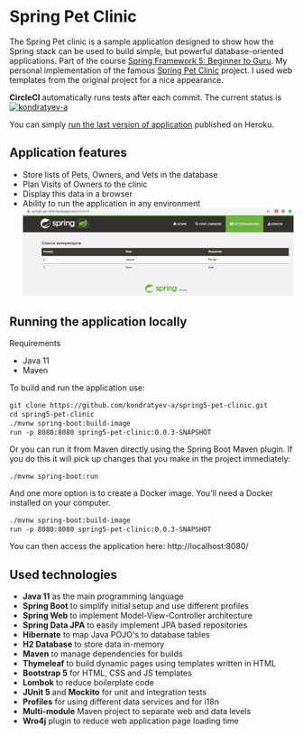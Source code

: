 # Spring Pet Clinic
The Spring Pet clinic is a sample application designed to show how the Spring stack can be used to build simple, but powerful database-oriented applications.
Part of the course [Spring Framework 5: Beginner to Guru](https://www.udemy.com/course/spring-framework-5-beginner-to-guru/).
My personal implementation of the famous [Spring Pet Clinic](https://github.com/spring-projects/spring-petclinic) project.
I used web templates from the original project for a nice appearance.

**CircleCI** automatically runs tests after each commit. The current status is [![kondratyev-a](https://circleci.com/gh/kondratyev-a/pet-clinic.svg?style=svg)](https://circleci.com/gh/kondratyev-a/pet-clinic)

You can simply [run the last version of application](https://spring5-pet-clinic.herokuapp.com/) published on Heroku.

## Application features
- Store lists of Pets, Owners, and Vets in the database
- Plan Visits of Owners to the clinic
- Display this data in a browser
- Ability to run the application in any environment
![Application screenshot](images/petclinic.png)

## Running the application locally
Requirements
- Java 11
- Maven

To build and run the application use:
```console
git clone https://github.com/kondratyev-a/spring5-pet-clinic.git  
cd spring5-pet-clinic
./mvnw spring-boot:build-image
run -p 8080:8080 spring5-pet-clinic:0.0.3-SNAPSHOT
```

Or you can run it from Maven directly using the Spring Boot Maven plugin. If you do this it will pick up changes that you make in the project immediately:
```console
./mvnw spring-boot:run
```

And one more option is to create a Docker image. You'll need a Docker installed on your computer.
```console
./mvnw spring-boot:build-image
run -p 8080:8080 spring5-pet-clinic:0.0.3-SNAPSHOT
```

You can then access the application here: http://localhost:8080/

## Used technologies
- **Java 11** as the main programming language
- **Spring Boot** to simplify initial setup and use different profiles
- **Spring Web** to implement Model-View-Controller architecture
- **Spring Data JPA** to easily implement JPA based repositories
- **Hibernate** to map Java POJO's to database tables
- **H2 Database** to store data in-memory
- **Maven** to manage dependencies for builds
- **Thymeleaf** to build dynamic pages using templates written in HTML
- **Bootstrap 5** for HTML, CSS and JS templates
- **Lombok** to reduce boilerplate code
- **JUnit 5** and **Mockito** for unit and integration tests
- **Profiles** for using different data services and for i18n
- **Multi-module** Maven project to separate web and data levels
- **Wro4j** plugin to reduce web application page loading time